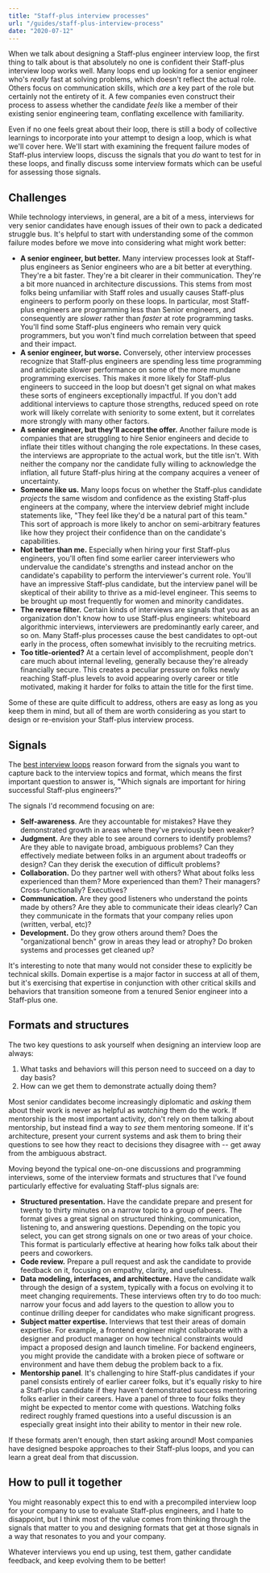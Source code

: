 ```yaml
---
title: "Staff-plus interview processes"
url: "/guides/staff-plus-interview-process"
date: "2020-07-12"
---
```



When we talk about designing a Staff-plus engineer interview loop, the first thing to talk about is that absolutely no one is confident their Staff-plus interview loop works well. Many loops end up looking for a senior engineer who's _really_ fast at solving problems, which doesn't reflect the actual role. Others focus on communication skills, which _are_ a key part of the role but certainly not the entirety of it. A few companies even construct their process to assess whether the candidate _feels_ like a member of their existing senior engineering team, conflating excellence with familiarity.

Even if no one feels great about their loop, there is still a body of collective learnings to incorporate into your attempt to design a loop, which is what we'll cover here. We'll start with examining the frequent failure modes of Staff-plus interview loops, discuss the signals that you _do_ want to test for in these loops, and finally discuss some interview formats which can be useful for assessing those signals.

## Challenges

While technology interviews, in general, are a bit of a mess, interviews for very senior candidates have enough issues of their own to pack a dedicated struggle bus. It's helpful to start with understanding some of the common failure modes before we move into considering what might work better:



* **A senior engineer, but better.** Many interview processes look at Staff-plus engineers as Senior engineers who are a bit better at everything. They're a bit faster. They're a bit clearer in their communication. They're a bit more nuanced in architecture discussions. This stems from most folks being unfamiliar with Staff roles and usually causes Staff-plus engineers to perform poorly on these loops. In particular, most Staff-plus engineers are programming less than Senior engineers, and consequently are _slower_ rather than _faster_ at rote programming tasks. You'll find some Staff-plus engineers who remain very quick programmers, but you won't find much correlation between that speed and their impact.
* **A senior engineer, but worse.** Conversely, other interview processes recognize that Staff-plus engineers are spending less time programming and anticipate slower performance on some of the more mundane programming exercises. This makes it more likely for Staff-plus engineers to succeed in the loop but doesn't get signal on what makes these sorts of engineers exceptionally impactful. If you don't add additional interviews to capture those strengths, reduced speed on rote work will likely correlate with seniority to some extent, but it correlates more strongly with many other factors.
* **A senior engineer, but they'll accept the offer.** Another failure mode is companies that are struggling to hire Senior engineers and decide to inflate their titles without changing the role expectations. In these cases, the interviews are appropriate to the actual work, but the title isn't. With neither the company nor the candidate fully willing to acknowledge the inflation, all future Staff-plus hiring at the company acquires a veneer of uncertainty.
* **Someone like us.** Many loops focus on whether the Staff-plus candidate _projects_ the same wisdom and confidence as the existing Staff-plus engineers at the company, where the interview debrief might include statements like, "They feel like they'd be a natural part of this team." This sort of approach is more likely to anchor on semi-arbitrary features like how they project their confidence than on the candidate's capabilities.
* **Not better than me.** Especially when hiring your first Staff-plus engineers, you'll often find some earlier career interviewers who undervalue the candidate's strengths and instead anchor on the candidate's capability to perform the interviewer's current role. You'll have an impressive Staff-plus candidate, but the interview panel will be skeptical of their ability to thrive as a mid-level engineer. This seems to be brought up most frequently for women and minority candidates.
* **The reverse filter.** Certain kinds of interviews are signals that you as an organization don't know how to use Staff-plus engineers: whiteboard algorithmic interviews, interviewers are predominantly early career, and so on. Many Staff-plus processes cause the best candidates to opt-out early in the process, often somewhat invisibly to the recruiting metrics.
* **Too title-oriented?** At a certain level of accomplishment, people don't care much about internal leveling, generally because they're already financially secure. This creates a peculiar pressure on folks newly reaching Staff-plus levels to avoid appearing overly career or title motivated, making it harder for folks to attain the title for the first time.

Some of these are quite difficult to address, others are easy as long as you keep them in mind, but all of them are worth considering as you start to design or re-envision your Staff-plus interview process.

## Signals

The [best interview loops](https://lethain.com/designing-interview-loops/) reason forward from the signals you want to capture back to the interview topics and format, which means the first important question to answer is, "Which signals are important for hiring successful Staff-plus engineers?"

The signals I'd recommend focusing on are:



* **Self-awareness**. Are they accountable for mistakes? Have they demonstrated growth in areas where they've previously been weaker?
* **Judgment.** Are they able to see around corners to identify problems? Are they able to navigate broad, ambiguous problems? Can they effectively mediate between folks in an argument about tradeoffs or design? Can they derisk the execution of difficult problems?
* **Collaboration.** Do they partner well with others? What about folks less experienced than them? More experienced than them? Their managers? Cross-functionally? Executives?
* **Communication.** Are they good listeners who understand the points made by others? Are they able to communicate their ideas clearly? Can they communicate in the formats that your company relies upon (written, verbal, etc)?
* **Development.** Do they grow others around them? Does the "organizational bench" grow in areas they lead or atrophy? Do broken systems and processes get cleaned up?

It's interesting to note that many would not consider these to explicitly be technical skills. Domain expertise is a major factor in success at all of them, but it's exercising that expertise in conjunction with other critical skills and behaviors that transition someone from a tenured Senior engineer into a Staff-plus one.

## Formats and structures

The two key questions to ask yourself when designing an interview loop are always:



1. What tasks and behaviors will this person need to succeed on a day to day basis?
2. How can we get them to demonstrate actually doing them?

Most senior candidates become increasingly diplomatic and _asking_ them about their work is never as helpful as _watching_ them do the work. If mentorship is the most important activity, don't rely on them talking about mentorship, but instead find a way to _see_ them mentoring someone. If it's architecture, present your current systems and ask them to bring their questions to see how they react to decisions they disagree with -- get away from the ambiguous abstract.

Moving beyond the typical one-on-one discussions and programming interviews, some of the interview formats and structures that I've found particularly effective for evaluating Staff-plus signals are:



* **Structured presentation.** Have the candidate prepare and present for twenty to thirty minutes on a narrow topic to a group of peers. The format gives a great signal on structured thinking, communication, listening to, and answering questions. Depending on the topic you select, you can get strong signals on one or two areas of your choice. This format is particularly effective at hearing how folks talk about their peers and coworkers.
* **Code review.** Prepare a pull request and ask the candidate to provide feedback on it, focusing on empathy, clarity, and usefulness.
* **Data modeling, interfaces, and architecture.** Have the candidate walk through the design of a system, typically with a focus on evolving it to meet changing requirements. These interviews often try to do too much: narrow your focus and add layers to the question to allow you to continue drilling deeper for candidates who make significant progress.
* **Subject matter expertise.** Interviews that test their areas of domain expertise. For example, a frontend engineer might collaborate with a designer and product manager on how technical constraints would impact a proposed design and launch timeline. For backend engineers, you might provide the candidate with a broken piece of software or environment and have them debug the problem back to a fix.
* **Mentorship panel**. It's challenging to hire Staff-plus candidates if your panel consists entirely of earlier career folks, but it's equally risky to hire a Staff-plus candidate if they haven't demonstrated success mentoring folks earlier in their careers. Have a panel of three to four folks they might be expected to mentor come with questions. Watching folks redirect roughly framed questions into a useful discussion is an especially great insight into their ability to mentor in their new role.

If these formats aren't enough, then start asking around! Most companies have designed bespoke approaches to their Staff-plus loops, and you can learn a great deal from that discussion.

## How to pull it together

You might reasonably expect this to end with a precompiled interview loop for your company to use to evaluate Staff-plus engineers, and I hate to disappoint, but I think most of the value comes from thinking through the signals that matter to you and designing formats that get at those signals in a way that resonates to you and your company.

Whatever interviews you end up using, test them, gather candidate feedback, and keep evolving them to be better!
